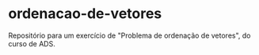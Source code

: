 # ordenacao-de-vetores
Repositório para um exercício de "Problema de ordenação de vetores", do curso de ADS.

